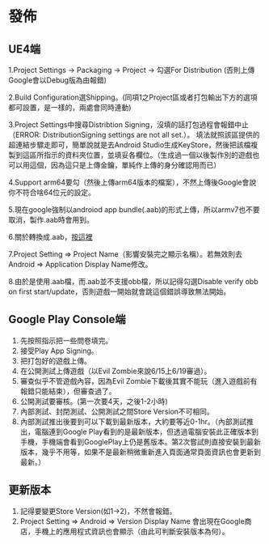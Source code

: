 # 發佈
## UE4端
1.Project Settings -> Packaging -> Project -> 勾選For Distribution (否則上傳Google會以Debug版為由報錯)

2.Build Configuration選Shipping。(同項1之Project區或者打包輸出下方的選項都可設置，是一樣的，兩處會同時連動)

3.Project Settings中搜尋Distribtion Signing，沒填的話打包過程會報錯中止（ERROR: DistributionSigning settings are not all set.）。
填法就照該區提供的超連結步驟走即可，簡單說就是去Android Studio生成KeyStore，然後把該檔複製到這區所指示的資料夾位置，並填妥各欄位。（生成過一個以後製作別的遊戲也可以用這個，因為這只是上傳金鑰，單純作上傳的身分確認用而已）

4.Support arm64要勾（然後上傳arm64版本的檔案），不然上傳後Google會說你不符合啥64位元的設定。

5.現在google強制以androiod app bundle(.aab)的形式上傳，所以armv7也不要取消，製作.aab時會用到。

6.關於轉換成.aab，[按這裡](https://forums.unrealengine.com/development-discussion/android-development/1621046-android-app-bundle)

7.Project Setting => Project Name（影響安裝完之顯示名稱）。若無效則去Android => Application Display Name修改。

8.由於是使用.aab檔，而.aab並不支援obb檔，所以記得勾選Disable verify obb on first start/update，否則遊戲一開始就會跳這個錯誤導致無法開始。

## Google Play Console端
1. 先按照指示把一些問卷填完。
2. 接受Play App Signing。
3. 把打包好的遊戲上傳。
4. 在公開測試上傳遊戲（以Evil Zombie來說6/15上6/19審過）。
5. 審查似乎不管遊戲內容，因為Evil Zombie下載後其實不能玩（進入遊戲前有報錯只能結束），但審查過了。
6. 公開測試要審核。(第一次要4天，之後1-2小時)
7. 內部測試、封閉測試、公開測試之間Store Version不可相同。
8. 內部測試推出後要到可以下載到最新版本，大約要等近0-1hr。（內部測試推出，電腦連到Google Play看到的是最新版本，但透過電腦安裝此正確版本到手機，手機端會看到GooglePlay上仍是舊版本。第2次嘗試則直接安裝到最新版本，幾乎不用等，如果不是最新稍微重新進入頁面通常頁面資訊也會更新到最新。）

## 更新版本
1. 記得要變更Store Version(如1->2)，不然會報錯。
2. Project Setting => Android => Version Display Name 會出現在Google商店，手機上的應用程式資訊也會顯示（由此可判斷安裝版本為何）。




